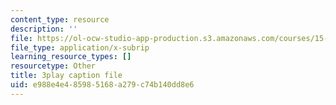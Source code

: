 ```yaml
---
content_type: resource
description: ''
file: https://ol-ocw-studio-app-production.s3.amazonaws.com/courses/15-s21-nuts-and-bolts-of-business-plans-january-iap-2014/e988e4e485985168a279c74b140dd8e6_Lau7bwQAWr4.vtt
file_type: application/x-subrip
learning_resource_types: []
resourcetype: Other
title: 3play caption file
uid: e988e4e4-8598-5168-a279-c74b140dd8e6
---
```

